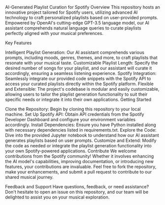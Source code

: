 AI-Generated Playlist Curation for Spotify
Overview
This repository hosts an innovative project tailored for Spotify users, utilizing advanced AI technology to craft personalized playlists based on user-provided prompts. Empowered by OpenAI's cutting-edge GPT-3.5 language model, our AI assistant comprehends natural language queries to curate playlists perfectly aligned with your musical preferences.

Key Features

Intelligent Playlist Generation: Our AI assistant comprehends various prompts, including moods, genres, themes, and more, to craft playlists that resonate with your musical taste.
Customizable Playlist Length: Specify the desired number of songs for your playlist, and our assistant will curate it accordingly, ensuring a seamless listening experience.
Spotify Integration: Seamlessly integrate our provided code snippets with the Spotify API to access your curated playlists directly within the Spotify platform.
Flexible and Extensible: The project's codebase is modular and easily customizable, allowing users to tailor the playlist generation functionality to suit their specific needs or integrate it into their own applications.
Getting Started

Clone the Repository: Begin by cloning this repository to your local machine.
Set Up Spotify API: Obtain API credentials from the Spotify Developer Dashboard and configure your environment variables accordingly.
Install Dependencies: Ensure you have Python installed along with necessary dependencies listed in requirements.txt.
Explore the Code: Dive into the provided Jupyter notebook to understand how our AI assistant generates playlists based on user prompts.
Customize and Extend: Modify the code as needed or integrate the playlist generation functionality into your own Spotify-powered applications.
Contribute
We welcome contributions from the Spotify community! Whether it involves enhancing the AI model's capabilities, improving documentation, or introducing new features, your contributions are invaluable. Feel free to fork the repository, make your enhancements, and submit a pull request to contribute to our shared musical journey.

Feedback and Support
Have questions, feedback, or need assistance? Don't hesitate to open an issue on this repository, and our team will be delighted to assist you on your musical exploration.

